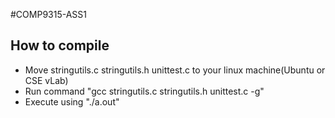 #COMP9315-ASS1

## How to compile
- Move stringutils.c stringutils.h unittest.c to your linux machine(Ubuntu or CSE vLab)
- Run command "gcc stringutils.c stringutils.h unittest.c -g"
- Execute using "./a.out"